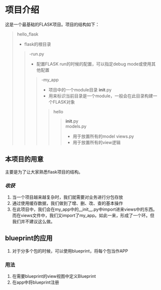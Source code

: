 # 项目介绍
这是一个最基础的FLASK项目。项目的结构如下：
>hello_flask<br>
>- flask的根目录
>>-run.py<br>
>>- 配置FLASK run的时候的配置，可以指定debug mode或使用其他配置
>>>-my_app<br>
>>>- 项目中的一个module目录
>>>__init__.py<br>
>>>- 用来标识当前目录是一个module，一般会在此目录构建一个FLASK对象
>>>>hello<br>
>>>>>__init__.py<br>
>>>>>models.py<br>
>>>>>- 用于放置所有的model
>>>>>views.py
>>>>>- 用于放置所有的view逻辑



## **本项目的用意**
主要是为了让大家熟悉flask项目的结构。
### ***收获***
1. 当一个项目越来越复杂时，我们就需要对业务进行分包存放
2. 通过使用缓存数据，我们做到了增、删、改、查的基本操作
3. 在此项目中，我们会在my_app中的__init__.py中import进来views中的东西。而在views文件中，我们又import了my_app。如此一来，形成了一个环。但我们并不建议这么做。


## blueprint的应用
1. 对于分多个包的时候，可以使用blueprint，将每个包当作APP
### 用法
1. 在需要blueprint的view视图中定义Blueprint
2. 在app中将blueprint注册

